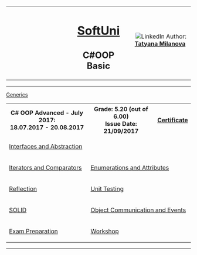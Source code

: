 <!-- Head Start -->
<table border="0" width="100%" cellspacing="1" cellpadding="3" align="center">
<tbody>
<tr>
<td align="center" width="33%"><img style="text-align: ce;" src="http://conf.softuni.bg/wp-content/uploads/2015/01/SoftUni-Logo-Flat_square-blue-300x235.png" alt="" /></td>
<td align="center" width="33%">
<h1><a href="https://softuni.bg/">SoftUni</a></h1>
<h2>C#OOP Basic</h2>
</td>
<td align="center" width="33%"><img src="https://avatars0.githubusercontent.com/u/22100183?s=460&v=4" alt="" />
<img src="https://www.linkedin.com/favicon.ico" alt="LinkedIn" />
Author: 
<strong>
<a title="LinkedIn Tatyana Milanova" href="https://www.linkedin.com/in/tanya-milanova-15040257/" target="_blank">
Tatyana Milanova
</a>
</strong></p>
</td>
</tr>
</tbody>
</table>
<!-- Head End -->
<!-- C# OOP Advanced Start --><hr />
<table border="0" width="100%" cellspacing="1" cellpadding="3" align="center">
        <tbody>
        <tr><th align="center" width="50%">C# OOP Advanced - July 2017: <br /> 
        18.07.2017 - 20.08.2017</th><th width="40%">Grade: 5.20 (out of 6.00)<br /> Issue Date: 21/09/2017</th><th align="center width=">
        <p><a title="C# OOP Advanced" href="https://softuni.bg/certificates/details/23381/9d8d482d" target="_blank">Certificate</a></p>
        </th></tr>
        <!-- Course Body -->
        <tr>
        <td width="50%">
        <p><a title="Interfaces and Abstraction" href="https://github.com/tanyta78/CSharpOOPAdv/tree/master/01_InterfacesAndAbstraction" target="_blank">Interfaces and Abstraction</a></p>
        </td>
        <td colspan="2" width="50%">
        </td>
        <p><a title="Generics" href="https://github.com/tanyta78/CSharpOOPAdv/tree/master/02_Generics" target="_blank">Generics</a></p>
        </tr>
        <tr>
        <td width="50%">
        <p><a title="Iterators and Comparators" href="https://github.com/tanyta78/CSharpOOPAdv/tree/master/03_IteratorsAndComparators" target="_blank">Iterators and Comparators</a></p>
        </td>
        <td colspan="2" width="50%">
        <p><a title="Enumerations and Attributes" href="https://github.com/tanyta78/CSharpOOPAdv/tree/master/04_Enumerations%20and%20Attributes" target="_blank">Enumerations and Attributes</a></p>
        </td>
        </tr>
        <tr>
        <td width="50%">
        <p><a title="Reflection" href="https://github.com/tanyta78/CSharpOOPAdv/tree/master/05_Reflections" target="_blank">Reflection</a></p>
        </td>
        <td colspan="2" width="50%">
        <p><a title="Unit Testing" href="https://github.com/tanyta78/CSharpOOPAdv/tree/master/06_UnitTesting" target="_blank">Unit Testing</a></p>
        </td>
        </tr>
        <tr>
        <td width="50%">
        <p><a title="SOLID" href="https://github.com/tanyta78/CSharpOOPAdv/tree/master/07_Solid08_Events" target="_blank">SOLID</a></p>
        </td>
        <td colspan="2" width="50%">
        <p><a title="Object Communication and Events" href="https://github.com/tanyta78/CSharpOOPAdv/tree/master/07_Solid08_Events/SOLID-Exercises/EventExercises" target="_blank">Object Communication and Events</a></p>
        </td>
        </tr>
        <tr>
        <td width="50%">
        <p><a title="Exam Preparation" href="https://github.com/tanyta78/CSharpOOPAdv/tree/master/Exams" target="_blank">Exam Preparation</a></p>
        </td>
        <td colspan="2" width="50%">
        <p><a title="Workshop" href="https://github.com/tanyta78/CSharpOOPAdv/tree/master/09.%20CSharp-OOP-Advanced-DI-Workshop-Authors-Solutions" target="_blank">Workshop</a></p>
        </td>
        </tr>
        </tbody>
        </table>
        <hr />
        <!-- C# OOP Advanced End -->
